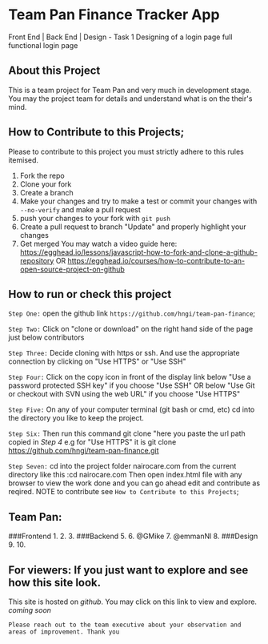 # Team Pan Finance Tracker App
Front End | Back End | Design - Task 1 Designing of a login page full functional login page


## About this Project
This is a team project for Team Pan and very much in development stage.
You may the project team for details and understand what is on the their's mind.

## How to Contribute to this Projects;
Please to contribute to this project you must strictly adhere to this rules itemised.
1. Fork the repo
2. Clone your fork
3. Create a branch
4. Make your changes and try to make a test or commit your changes with ```--no-verify``` and make a pull request
5. push your changes to your fork with ```git push```
6. Create a pull request to branch "Update" and properly highlight your changes
7. Get merged
You may watch a video guide here: https://egghead.io/lessons/javascript-how-to-fork-and-clone-a-github-repository OR https://egghead.io/courses/how-to-contribute-to-an-open-source-project-on-github 

## How to run or check this project
 `Step One:` 
    open the github link ```https://github.com/hngi/team-pan-finance```;

 `Step Two:`
    Click on "clone or download" on the right hand side of the page just below contributors

 `Step Three:`
    Decide cloning with https or ssh. And use the appropriate connection by clicking on "Use HTTPS" or "Use SSH"

`Step Four:`
    Click on the copy icon in front of the display link below "Use a password protected SSH key" if you choose "Use SSH" OR below "Use Git or checkout with SVN using the web URL" if you choose "Use HTTPS"

`Step Five:`
    On any of your computer terminal (git bash or cmd, etc) cd into the directory you like to keep the project.

`Step Six:`
    Then run this command git clone "here you paste the url path copied in *Step 4*
    e.g for "Use HTTPS" it is git clone https://github.com/hngi/team-pan-finance.git

`Step Seven:`
    cd into the project folder nairocare.com from the current directory like this :cd nairocare.com
    Then open index.html file with any browser to view the work done and you can go ahead edit and contribute as reqired. NOTE to contribute see ```How to Contribute to this Projects```;

## Team Pan:
###Frontend
1. 
2. 
3. 
###Backend
5. 
6. @GMike
7. @emmanNl
8. 
###Design
9. 
10. 


## For viewers: If you just want to explore and see how this site look.
This site is hosted on *github*. You may click on this link to view and explore.
*coming soon*

```Please reach out to the team executive about your observation and areas of improvement. Thank you``` 
